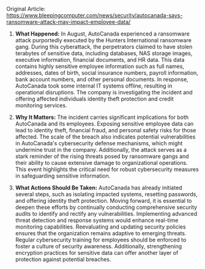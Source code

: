 Original Article: https://www.bleepingcomputer.com/news/security/autocanada-says-ransomware-attack-may-impact-employee-data/

1) **What Happened:**
In August, AutoCanada experienced a ransomware attack purportedly executed by the Hunters International ransomware gang. During this cyberattack, the perpetrators claimed to have stolen terabytes of sensitive data, including databases, NAS storage images, executive information, financial documents, and HR data. This data contains highly sensitive employee information such as full names, addresses, dates of birth, social insurance numbers, payroll information, bank account numbers, and other personal documents. In response, AutoCanada took some internal IT systems offline, resulting in operational disruptions. The company is investigating the incident and offering affected individuals identity theft protection and credit monitoring services.

2) **Why It Matters:**
The incident carries significant implications for both AutoCanada and its employees. Exposing sensitive employee data can lead to identity theft, financial fraud, and personal safety risks for those affected. The scale of the breach also indicates potential vulnerabilities in AutoCanada's cybersecurity defense mechanisms, which might undermine trust in the company. Additionally, the attack serves as a stark reminder of the rising threats posed by ransomware gangs and their ability to cause extensive damage to organizational operations. This event highlights the critical need for robust cybersecurity measures in safeguarding sensitive information.

3) **What Actions Should Be Taken:**
AutoCanada has already initiated several steps, such as isolating impacted systems, resetting passwords, and offering identity theft protection. Moving forward, it is essential to deepen these efforts by continually conducting comprehensive security audits to identify and rectify any vulnerabilities. Implementing advanced threat detection and response systems would enhance real-time monitoring capabilities. Reevaluating and updating security policies ensures that the organization remains adaptive to emerging threats. Regular cybersecurity training for employees should be enforced to foster a culture of security awareness. Additionally, strengthening encryption practices for sensitive data can offer another layer of protection against potential breaches.